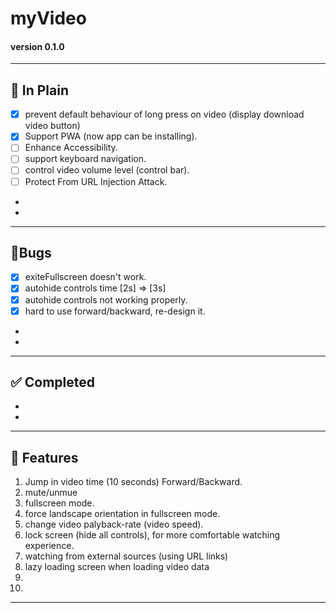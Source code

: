 # myVideo
#### version 0.1.0


---

## 📝 In Plain
- [x] prevent default behaviour of long press on video (display download video button)
- [x] Support PWA (now app can be installing).
- [ ] Enhance Accessibility.
- [ ] support keyboard navigation.
- [ ] control video volume level (control bar).
- [ ] Protect From URL Injection Attack.
- 
- 



---

## 🐞Bugs
- [x] exiteFullscreen doesn't work.
- [x] autohide controls time [2s] => [3s]
- [x] autohide controls not working properly.
- [x] hard to use forward/backward, re-design it.
- 
- 


---

## ✅ Completed
- 
- 


---

## 🔮 Features
1. Jump in video time (10 seconds) Forward/Backward.
2. mute/unmue
3. fullscreen mode.
4. force landscape orientation in fullscreen mode.
5. change video palyback-rate (video speed).
6. lock screen (hide all controls), for more comfortable watching experience.
7. watching from external sources (using URL links)
8. lazy loading screen when loading video data
9. 
10. 



---


